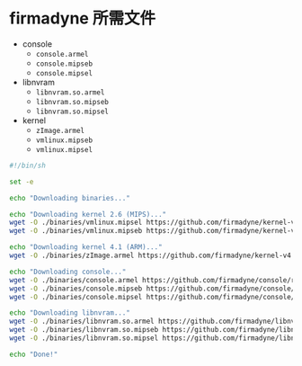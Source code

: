 # firmadyne 所需文件

- console
   - `console.armel`
   - `console.mipseb`
   - `console.mipsel`
- libnvram
   - `libnvram.so.armel`
   - `libnvram.so.mipseb`
   - `libnvram.so.mipsel`
- kernel
   - `zImage.armel`
   - `vmlinux.mipseb`
   - `vmlinux.mipsel`


```sh
#!/bin/sh

set -e

echo "Downloading binaries..."

echo "Downloading kernel 2.6 (MIPS)..."
wget -O ./binaries/vmlinux.mipsel https://github.com/firmadyne/kernel-v2.6/releases/download/v1.1/vmlinux.mipsel
wget -O ./binaries/vmlinux.mipseb https://github.com/firmadyne/kernel-v2.6/releases/download/v1.1/vmlinux.mipseb

echo "Downloading kernel 4.1 (ARM)..."
wget -O ./binaries/zImage.armel https://github.com/firmadyne/kernel-v4.1/releases/download/v1.0/zImage.armel

echo "Downloading console..."
wget -O ./binaries/console.armel https://github.com/firmadyne/console/releases/download/v1.0/console.armel
wget -O ./binaries/console.mipseb https://github.com/firmadyne/console/releases/download/v1.0/console.mipseb
wget -O ./binaries/console.mipsel https://github.com/firmadyne/console/releases/download/v1.0/console.mipsel

echo "Downloading libnvram..."
wget -O ./binaries/libnvram.so.armel https://github.com/firmadyne/libnvram/releases/download/v1.0b/libnvram.so.armel
wget -O ./binaries/libnvram.so.mipseb https://github.com/firmadyne/libnvram/releases/download/v1.0b/libnvram.so.mipseb
wget -O ./binaries/libnvram.so.mipsel https://github.com/firmadyne/libnvram/releases/download/v1.0b/libnvram.so.mipsel

echo "Done!"
```
